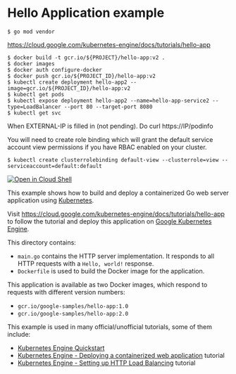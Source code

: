 # Hello Application example

```
$ go mod vendor
```


https://cloud.google.com/kubernetes-engine/docs/tutorials/hello-app

```
$ docker build -t gcr.io/${PROJECT}/hello-app:v2 .
$ docker images
$ docker auth configure-docker
$ docker push gcr.io/${PROJECT_ID}/hello-app:v2
$ kubectl create deployment hello-app2 --image=gcr.io/${PROJECT_ID}/hello-app:v2
$ kubectl get pods
$ kubectl expose deployment hello-app2 --name=hello-app-service2 --type=LoadBalancer --port 80 --target-port 8080
$ kubectl get svc
```

When EXTERNAL-IP is filled in (not pending). Do curl https://IP/podinfo

You will need to create role binding which will grant the default service account view permissions if you have RBAC enabled on your cluster.

```
$ kubectl create clusterrolebinding default-view --clusterrole=view --serviceaccount=default:default
```

[![Open in Cloud Shell](https://gstatic.com/cloudssh/images/open-btn.svg)](https://ssh.cloud.google.com/cloudshell/editor?cloudshell_git_repo=https://github.com/GoogleCloudPlatform/kubernetes-engine-samples&cloudshell_tutorial=README.md&cloudshell_workspace=hello-app)

This example shows how to build and deploy a containerized Go web server
application using [Kubernetes](https://kubernetes.io).

Visit https://cloud.google.com/kubernetes-engine/docs/tutorials/hello-app
to follow the tutorial and deploy this application on [Google Kubernetes
Engine](https://cloud.google.com/kubernetes-engine).

This directory contains:

- `main.go` contains the HTTP server implementation. It responds to all HTTP
  requests with a  `Hello, world!` response.
- `Dockerfile` is used to build the Docker image for the application.

This application is available as two Docker images, which respond to requests
with different version numbers:

- `gcr.io/google-samples/hello-app:1.0`
- `gcr.io/google-samples/hello-app:2.0`

This example is used in many official/unofficial tutorials, some of them
include:
- [Kubernetes Engine Quickstart](https://cloud.google.com/kubernetes-engine/docs/quickstart)
- [Kubernetes Engine - Deploying a containerized web application](https://cloud.google.com/kubernetes-engine/docs/tutorials/hello-app) tutorial
- [Kubernetes Engine - Setting up HTTP Load Balancing](https://cloud.google.com/kubernetes-engine/docs/tutorials/http-balancer) tutorial
